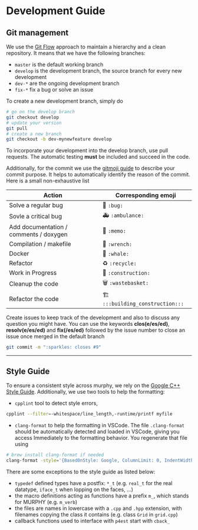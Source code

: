 # Development Guide

## Git management
We use the [Git Flow](https://nvie.com/posts/a-successful-git-branching-model/) approach to maintain a hierarchy and a clean repository.
It means that we have the following branches:
- `master` is the default working branch
- `develop` is the development branch, the source branch for every new development
- `dev-*` are the ongoing development branch
- `fix-*` fix a bug or solve an issue

To create a new development branch, simply do
```bash
# go on the develop branch
git checkout develop
# update your version
git pull
# create a new branch
git checkout -b dev-mynewfeature develop
```
To incorporate your development into the develop branch, use pull requests.
The automatic testing **must** be included and succeed in the code.

Additionally, for the commit we use the [gitmoji guide](https://gitmoji.carloscuesta.me) to describe your commit purpose.
It helps to automatically identify the reason of the commit. Here is a small non-exhaustive list

Action | Corresponding emoji
--------|-----------------------------
Solve a regular bug | :bug: `:bug:`
Sovle a critical bug | :ambulance: `:ambulance:`
Add documentation / comments / doxygen | :memo: `:memo:`
Compilation / makefile | :wrench: `:wrench:`
Docker | :whale: `:whale:`
Refactor | :recycle: `:recycle:`
Work in Progress | :construction: `:construction:`
Cleanup the code | :wastebasket: `:wastebasket:`
Refactor the code | :building_construction: `:::building_construction:::`

<!-- ----------------------------
### Typing variables
To ease the remplacement of the doubles into floats and handle the different types of ints, we define 3 types:


No `int` declarations are used in the code, except for MPI rank-related numbers, which are `int` by the MPI standard. -->

Create issues to keep track of the development and also to discuss any question you might have.
You can use the keywords **clos(e/es/ed)**, **resolv(e/es/ed)** and **fix(/es/ed)** followed by the issue number to close an issue once merged in the default branch
```bash
git commit -m ":sparkles: closes #9"
```


----------------------------
## Style Guide
To ensure a consistent style across murphy, we rely on the [Google C++ Style Guide](https://google.github.io/styleguide/cppguide.html#C++_Version).
Additionally, we use two tools to help the formatting:

- `cpplint` tool to detect style errors,
```bash
cpplint --filter=-whitespace/line_length,-runtime/printf myfile
```
- `clang-format` to help the formatting in VSCode. The file `.clang-format` should be automatically detected and loaded in VSCode, giving you access Immediately to the formatting behavior. You regenerate that file using 
```bash
# brew install clang-format if needed
clang-format -style='{BasedOnStyle: Google, ColumnLimit: 0, IndentWidth: 4, AlignConsecutiveAssignments: true, AlignConsecutiveDeclarations: true, AlignEscapedNewlines: true, AlignOperands: true }' -dump-config > .clang-format
```

There are some exceptions to the style guide as listed below:

- `typedef` defined types have a postfix: `*_t` (e.g. `real_t` for the real datatype, `iface_t` when lopping on the faces, ...)
- the macro definitions acting as functions have a prefix `m_`, which stands for MURPHY (e.g. `m_verb`)
- the files are names in lowercase with a `.cpp` and `.hpp` extension, with filenames copying the class it contains (e.g. class `Grid` in `grid.cpp`)
- callback functions used to interface with `p4est` start with `cback_`
